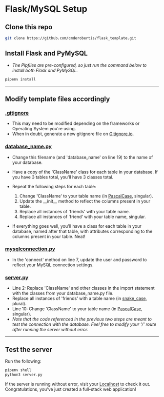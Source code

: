 # Flask/MySQL Setup

## Clone this repo

```zsh
git clone https://github.com/cmderobertis/flask_template.git
```

## Install Flask and PyMySQL

- *The Pipfiles are pre-configured, so just run the command below to install both Flask and PyMySQL.*

```zsh
pipenv install
```

---

## Modify template files accordingly

### [.gitignore](.gitignore)

- This may need to be modified depending on the frameworks or Operating System you're using.
- When in doubt, generate a new gitignore file on [Gitignore.io](https://www.toptal.com/developers/gitignore/).

### [database_name.py](database_name.py)

- Change this filename (and 'database_name' on line 19) to the name of your database.
- Have a copy of the 'ClassName' class for each table in your database. If you have 3 tables total, you'll have 3 classes total.
- Repeat the following steps for each table:
  
  1. Change 'ClassName' to your table name (in [PascalCase](https://en.wiktionary.org/wiki/Pascal_case), singular).
  2. Update the \_\_init\_\_ method to reflect the columns present in your table.
  3. Replace all instances of 'friends' with your table name.
  4. Replace all instances of 'friend' with your table name, singular.

- If everything goes well, you'll have a class for each table in your database, named after that table, with attributes corresponding to the columns present in your table. Neat!

### [mysqlconnection.py](mysqlconnection.py)

- In the 'connect' method on line 7, update the user and password to reflect your MySQL connection settings.

### [server.py](server.py)

- Line 2: Replace 'ClassName' and other classes in the import statement with the classes from your database_name.py file.
- Replace all instances of 'friends' with a table name (in [snake_case](https://en.wiktionary.org/wiki/snake_case), plural).
- Line 10: Change 'ClassName' to your table name (in [PascalCase](https://en.wiktionary.org/wiki/Pascal_case), singular).
- *Note that the code referenced in the previous two steps are meant to test the connection with the database. Feel free to modify your '/' route after running the server without error.*

---

## Test the server

Run the following:

```zsh
pipenv shell
python3 server.py
```

If the server is running without error, visit your [Localhost](http://localhost:5000) to check it out. Congratulations, you've just created a full-stack web application!
